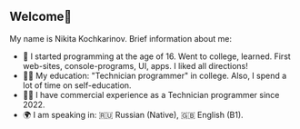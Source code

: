 ## Welcome👋

My name is Nikita Kochkarinov. Brief information about me:

* 🍼 I started programming at the age of 16. Went to college, learned. First web-sites, console-programs, UI, apps. I liked all directions!
* 👨‍🎓 My education: "Technician programmer" in college. Also, I spend a lot of time on self-education.
* 👨‍💻 I have commercial experience as a Technician programmer since 2022.
* 🌍 I am speaking in: 🇷🇺 Russian (Native), 🇬🇧 English (B1).

<!--
**kochkareal/kochkareal** is a ✨ _special_ ✨ repository because its `README.md` (this file) appears on your GitHub profile.

Here are some ideas to get you started:

- 🔭 I’m currently working on ...
- 🌱 I’m currently learning ...
- 👯 I’m looking to collaborate on ...
- 🤔 I’m looking for help with ...
- 💬 Ask me about ...
- 📫 How to reach me: ...
- 😄 Pronouns: ...
- ⚡ Fun fact: ...
-->
